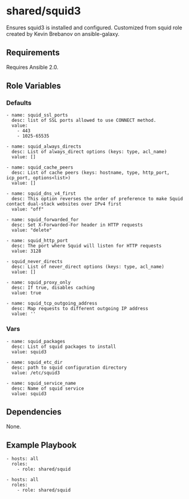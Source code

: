 # shared/squid3 #

Ensures squid3 is installed and configured.
Customized from squid role created by Kevin Brebanov on ansible-galaxy.

## Requirements ##

Requires Ansible 2.0.

## Role Variables ##

### Defaults ###

    - name: squid_ssl_ports
      desc: list of SSL ports allowed to use CONNECT method.
      value:
        - 443
        - 1025-65535

    - name: squid_always_directs
      desc: List of always_direct options (keys: type, acl_name)
      value: []

    - name: squid_cache_peers
      desc: List of cache peers (keys: hostname, type, http_port, icp_port, options<list>)
      value: []

    - name: squid_dns_v4_first
      desc: This option reverses the order of preference to make Squid contact dual-stack websites over IPv4 first
      value: "off"

    - name: squid_forwarded_for
      desc: Set X-Forwarded-For header in HTTP requests
      value: "delete"

    - name: squid_http_port
      desc: The port where Squid will listen for HTTP requests
      value: 3128

    - squid_never_directs
      desc: List of never_direct options (keys: type, acl_name)
      value: []

    - name: squid_proxy_only
      desc: If true, disables caching
      value: true

    - name: squid_tcp_outgoing_address
      desc: Map requests to different outgoing IP address 
      value: ''

### Vars ###

    - name: squid_packages
      desc: List of squid packages to install
      value: squid3

    - name: squid_etc_dir
      desc: path to squid configuration directory
      value: /etc/squid3

    - name: squid_service_name
      desc: Name of squid service
      value: squid3


## Dependencies ##

None.

## Example Playbook ##

    - hosts: all
      roles:
        - role: shared/squid

    - hosts: all
      roles:
        - role: shared/squid

